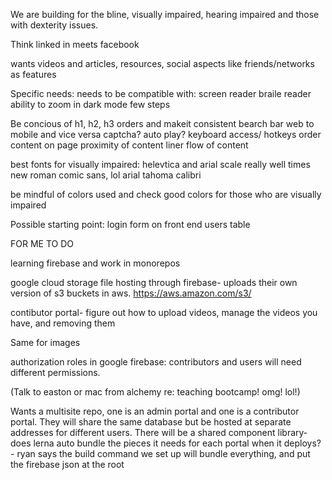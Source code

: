 We are building for the bline, visually impaired, hearing impaired and those with dexterity issues.

Think linked in meets facebook

wants videos and articles, resources, social aspects like friends/networks as features

Specific needs:
needs to be compatible with:
screen reader
braile reader
ability to zoom in
dark mode
few steps

Be concious of h1, h2, h3 orders and makeit consistent
bearch bar
web to mobile and vice versa
captcha?
auto play?
keyboard access/ hotkeys
order content on page
proximity of content
liner flow of content

best fonts for visually impaired:
helevtica and arial scale really well
times new roman
comic sans, lol
arial
tahoma
calibri

be mindful of colors used and check good colors for those who are visually impaired

Possible starting point:
login form on front end
users table


FOR ME TO DO

learning firebase and work in monorepos

google cloud storage  file hosting through firebase- uploads their own version of s3 buckets in aws.
https://aws.amazon.com/s3/

contibutor portal- figure out how to upload videos, manage the videos you have, and removing them

Same for images

authorization roles in google firebase: contributors and users will need different permissions.

(Talk to easton or mac from alchemy re: teaching bootcamp! omg! lol!)

Wants a multisite repo, one is an admin portal and one is a contributor portal.  They will share the same database but be hosted at separate addresses for different users.
There will be a shared component library- does lerna auto bundle the pieces it needs for each portal when it deploys?
    - ryan says the build command we set up will bundle everything, and put the firebase json at the root
